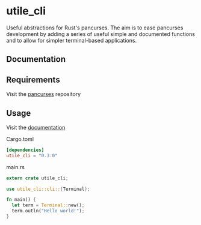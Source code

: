 # utile_cli
Useful abstractions for Rust's pancurses. The aim is to ease pancurses development by adding a series of useful simple and documented functions and to allow for simpler terminal-based applications.

## Documentation
## Requirements
Visit the [pancurses](https://github.com/ihalila/pancurses) repository

## Usage
Visit the [documentation](https://docs.rs/utile_cli/0.3.0/utile_cli/)

Cargo.toml
```toml
[dependencies]
utile_cli = "0.3.0"
```

main.rs
```rust
extern crate utile_cli;

use utile_cli::cli::{Terminal};

fn main() {
  let term = Terminal::new();
  term.outln("Hello world!");
}
```